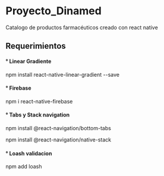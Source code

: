# Proyecto_Dinamed
Catalogo de productos farmacéuticos  creado con react native

## Requerimientos

#### ° Linear Gradiente

npm install react-native-linear-gradient --save

#### ° Firebase

npm i react-native-firebase

#### ° Tabs y Stack navigation 

npm install @react-navigation/bottom-tabs

npm install @react-navigation/native-stack

#### ° Loash validacion

npm add loash




